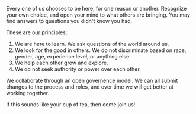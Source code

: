 Every one of us chooses to be here, for one reason or another.  Recognize your own choice, and open your mind to what others are bringing.  You may find answers to questions you didn't know you had.

These are our principles:

  1. We are here to learn.  We ask questions of the world around us.
  2. We look for the good in others.  We do not discriminate based on race, gender, age, experience level, or anything else.
  3. We help each other grow and explore.
  4. We do not seek authority or power over each other.

We collaborate through an open governence model.  We can all submit changes to the process and roles, and over time we will get better at working together.

If this sounds like your cup of tea, then come join us!
